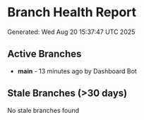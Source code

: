 # Branch Health Report
Generated: Wed Aug 20 15:37:47 UTC 2025

## Active Branches
- **main** - 13 minutes ago by Dashboard Bot

## Stale Branches (>30 days)
No stale branches found
